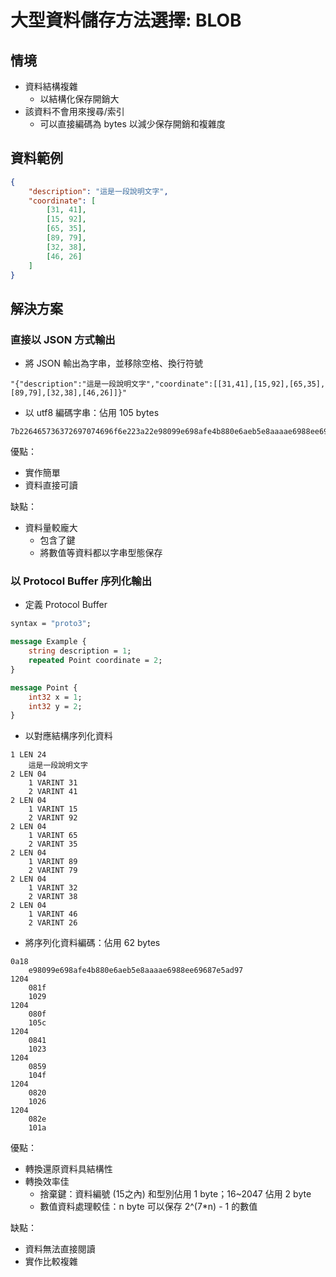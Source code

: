 # 大型資料儲存方法選擇: BLOB

## 情境

- 資料結構複雜
  - 以結構化保存開銷大
- 該資料不會用來搜尋/索引
  - 可以直接編碼為 bytes 以減少保存開銷和複雜度

## 資料範例

```json
{
    "description": "這是一段說明文字",
    "coordinate": [
        [31, 41],
        [15, 92],
        [65, 35],
        [89, 79],
        [32, 38],
        [46, 26]
    ]
}

```

## 解決方案

### 直接以 JSON 方式輸出

- 將 JSON 輸出為字串，並移除空格、換行符號

```plaintext
"{"description":"這是一段說明文字","coordinate":[[31,41],[15,92],[65,35],[89,79],[32,38],[46,26]]}"
```

- 以 utf8 編碼字串：佔用 105 bytes

```plaintext
7b226465736372697074696f6e223a22e98099e698afe4b880e6aeb5e8aaaae6988ee69687e5ad97222c22636f6f7264696e617465223a5b5b33312c34315d2c5b31352c39325d2c5b36352c33355d2c5b38392c37395d2c5b33322c33385d2c5b34362c32365d5d7d
```

優點：

- 實作簡單
- 資料直接可讀

缺點：

- 資料量較龐大
  - 包含了鍵
  - 將數值等資料都以字串型態保存

### 以 Protocol Buffer 序列化輸出

- 定義 Protocol Buffer

```proto
syntax = "proto3";

message Example {
    string description = 1;
    repeated Point coordinate = 2;
}

message Point {
    int32 x = 1;
    int32 y = 2;
}
```

- 以對應結構序列化資料

```plaintext
1 LEN 24
    這是一段說明文字
2 LEN 04 
    1 VARINT 31
    2 VARINT 41
2 LEN 04
    1 VARINT 15
    2 VARINT 92
2 LEN 04
    1 VARINT 65
    2 VARINT 35
2 LEN 04
    1 VARINT 89
    2 VARINT 79
2 LEN 04
    1 VARINT 32
    2 VARINT 38
2 LEN 04
    1 VARINT 46
    2 VARINT 26
```

- 將序列化資料編碼：佔用 62 bytes

```plaintext
0a18
    e98099e698afe4b880e6aeb5e8aaaae6988ee69687e5ad97
1204
    081f
    1029 
1204
    080f
    105c
1204
    0841
    1023
1204
    0859
    104f
1204
    0820
    1026
1204
    082e
    101a
```

優點：

- 轉換還原資料具結構性
- 轉換效率佳
  - 捨棄鍵：資料編號 (15之內) 和型別佔用 1 byte；16~2047 佔用 2 byte
  - 數值資料處理較佳：n byte 可以保存 2^(7*n) - 1 的數值

缺點：

- 資料無法直接閱讀
- 實作比較複雜
